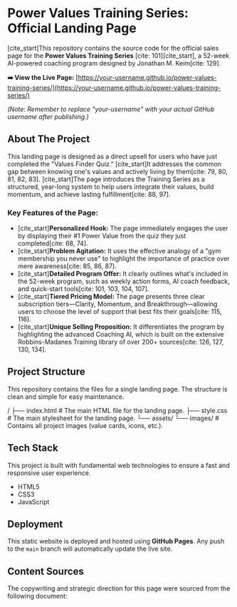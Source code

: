 # Power Values Training Series: Official Landing Page

[cite_start]This repository contains the source code for the official sales page for the **Power Values Training Series** [cite: 101][cite_start], a 52-week AI-powered coaching program designed by Jonathan M. Keim[cite: 129].

**➡️ View the Live Page:** [https://your-username.github.io/power-values-training-series/](https://your-username.github.io/power-values-training-series/)

_(Note: Remember to replace "your-username" with your actual GitHub username after publishing.)_

## About The Project

This landing page is designed as a direct upsell for users who have just completed the "Values Finder Quiz." [cite_start]It addresses the common gap between knowing one's values and actively living by them[cite: 79, 80, 81, 82, 83]. [cite_start]The page introduces the Training Series as a structured, year-long system to help users integrate their values, build momentum, and achieve lasting fulfillment[cite: 88, 97].

### Key Features of the Page:

- [cite_start]**Personalized Hook:** The page immediately engages the user by displaying their #1 Power Value from the quiz they just completed[cite: 68, 74].
- [cite_start]**Problem Agitation:** It uses the effective analogy of a "gym membership you never use" to highlight the importance of practice over mere awareness[cite: 85, 86, 87].
- [cite_start]**Detailed Program Offer:** It clearly outlines what's included in the 52-week program, such as weekly action forms, AI coach feedback, and quick-start tools[cite: 101, 103, 104, 107].
- [cite_start]**Tiered Pricing Model:** The page presents three clear subscription tiers—Clarity, Momentum, and Breakthrough—allowing users to choose the level of support that best fits their goals[cite: 115, 116].
- [cite_start]**Unique Selling Proposition:** It differentiates the program by highlighting the advanced Coaching AI, which is built on the extensive Robbins-Madanes Training library of over 200+ sources[cite: 126, 127, 130, 134].

## Project Structure

This repository contains the files for a single landing page. The structure is clean and simple for easy maintenance.

/
├── index.html # The main HTML file for the landing page.
├── style.css # The main stylesheet for the landing page.
└── assets/
└── images/ # Contains all project images (value cards, icons, etc.).

## Tech Stack

This project is built with fundamental web technologies to ensure a fast and responsive user experience.

- HTML5
- CSS3
- JavaScript

## Deployment

This static website is deployed and hosted using **GitHub Pages**. Any push to the `main` branch will automatically update the live site.

## Content Sources

The copywriting and strategic direction for this page were sourced from the following document:
